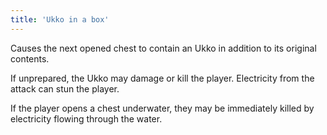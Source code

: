 ```yaml
---
title: 'Ukko in a box'
---
```


Causes the next opened chest to contain an Ukko in addition to its original contents.

If unprepared, the Ukko may damage or kill the player. Electricity from the attack can stun the player.

If the player opens a chest underwater, they may be immediately killed by electricity flowing through the water.
